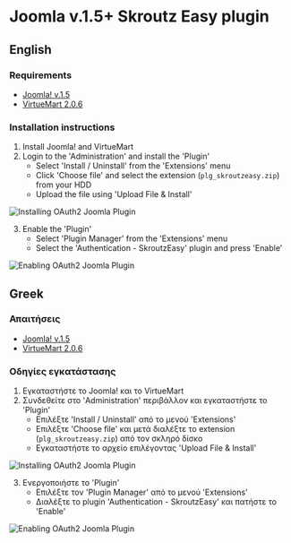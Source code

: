 Joomla v.1.5+ Skroutz Easy plugin
====================================

## English

### Requirements

 - [Joomla! v.1.5](http://www.joomla.org)
 - [VirtueMart 2.0.6](http://virtuemart.net)

### Installation instructions

1. Install Joomla! and VirtueMart
2. Login to the 'Administration' and install the 'Plugin'
    - Select 'Install / Uninstall' from the 'Extensions' menu
    - Click 'Choose file' and select the extension (`plg_skroutzeasy.zip`) from your HDD
    - Upload the file using 'Upload File & Install'

![Installing OAuth2 Joomla Plugin][oauth2-joomla-plugin-install]

3. Enable the 'Plugin'
    - Select 'Plugin Manager' from the 'Extensions' menu
    - Select the 'Authentication - SkroutzEasy' plugin and press 'Enable'

![Enabling OAuth2 Joomla Plugin][oauth2-joomla-plugin-enable]

## Greek

### Απαιτήσεις

 - [Joomla! v.1.5](http://www.joomla.org)
 - [VirtueMart 2.0.6](http://virtuemart.net)

### Οδηγίες εγκατάστασης

1. Εγκαταστήστε το Joomla! και το VirtueMart
2. Συνδεθείτε στο 'Administration' περιβάλλον και εγκαταστήστε το 'Plugin'
    - Επιλέξτε 'Install / Uninstall' από το μενού 'Extensions'
    - Επιλέξτε 'Choose file' και μετά διαλέξτε το extension (`plg_skroutzeasy.zip`) από τον σκληρό δίσκο
    - Εγκαταστήστε το αρχείο επιλέγοντας 'Upload File & Install'

![Installing OAuth2 Joomla Plugin][oauth2-joomla-plugin-install]

3. Ενεργοποιήστε το 'Plugin'
    - Επιλέξτε τον 'Plugin Manager' από το μενού 'Extensions'
    - Διαλέξτε το plugin 'Authentication - SkroutzEasy' και πατήστε το 'Enable'

![Enabling OAuth2 Joomla Plugin][oauth2-joomla-plugin-enable]

[oauth2-joomla-plugin-install]: /skroutz/oauth2-joomla-plugin/raw/master/doc/oauth2-joomla-plugin-install.png "Installing OAuth2 Joomla Plugin"
[oauth2-joomla-plugin-enable]: /skroutz/oauth2-joomla-plugin/raw/master/doc/oauth2-joomla-plugin-enable.png "Enabling OAuth2 Joomla Plugin"
